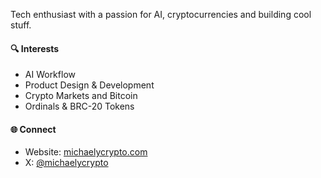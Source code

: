 Tech enthusiast with a passion for AI, cryptocurrencies and building cool stuff.

#### 🔍 Interests
- AI Workflow
- Product Design & Development
- Crypto Markets and Bitcoin
- Ordinals & BRC-20 Tokens

#### 🌐 Connect
- Website: [michaelycrypto.com](https://michaelycrypto.github.io/)
- X: [@michaelycrypto](https://twitter.com/michaelycrypto)
